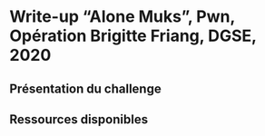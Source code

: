 # Write-up “Alone Muks”, Pwn, Opération Brigitte Friang, DGSE, 2020

## Présentation du challenge


## Ressources disponibles


##
